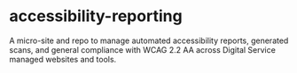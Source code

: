 # accessibility-reporting
A micro-site and repo to manage automated accessibility reports, generated scans, and general compliance with WCAG 2.2 AA across Digital Service managed websites and tools.
